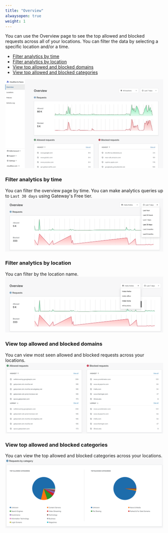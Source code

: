 ```yaml
---
title: "Overview"
alwaysopen: true
weight: 1
---
```

You can use the Overview page to see the top allowed and blocked requests across all of your locations. You can filter the data by selecting a specific location and/or a time.

- [Filter analytics by time](#filter-analytics-by-time)
- [Filter analytics by location](#filter-analytics-by-location)
- [View top allowed and blocked domains](#view-top-allowed-and-blocked-domains)
- [View top allowed and blocked categories](#view-top-allowed-and-blocked-categories)

![Overview analytics](../static/gateway-dash-overview-page.png)

### Filter analytics by time
You can filter the overview page by time. You can make analytics queries up to `Last 30 days` using Gateway's Free tier.
![Overview filter by time](../static/gateway-dash-filter-by-time.png)

### Filter analytics by location
You can filter by the location name.
![Overview filter by location](../static/gateway-dash-filter-by-location.png)

### View top allowed and blocked domains
You can view most seen allowed and blocked requests across your locations.
![Overview filter by time](../static/gateway-dash-top-allowed-and-blocked-requests.png)

### View top allowed and blocked categories
You can view the top allowed and blocked categories across your locations.
![Overview filter by time](../static/gateway-dash-top-categories.png)
